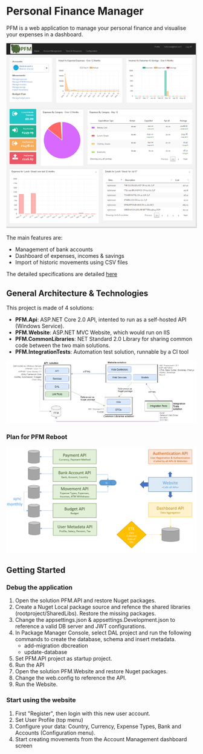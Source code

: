 # Personal Finance Manager

PFM is a web application to manage your personal finance and visualise your expenses in a dashboard.

![PFM.png](https://github.com/JM89/personalfinancemanager/blob/master/Documentation/Pictures/PFM.png)

The main features are: 
* Management of bank accounts
* Dashboard of expenses, incomes & savings
* Import of historic movements using CSV files

The detailed specifications are detailed [here](https://github.com/JM89/personalfinancemanager/wiki/Functional-Requirements)

## General Architecture & Technologies

This project is made of 4 solutions:

* **PFM.Api**: ASP.NET Core 2.0 API, intented to run as a self-hosted API (Windows Service).
* **PFM.Website**: ASP.NET MVC Website, which would run on IIS
* **PFM.CommonLibraries**: NET Standard 2.0 Library for sharing common code between the two main solutions.
* **PFM.IntegrationTests**: Automation test solution, runnable by a CI tool

![General Architecture.png](./Documentation/Pictures/GeneralArchitecture.png)

### Plan for PFM Reboot

![Reboot.png](./Documentation/Pictures/PlanforReboot.png)

## Getting Started

### Debug the application

1. Open the solution PFM.API and restore Nuget packages. 
2. Create a Nuget Local package source and refence the shared libraries (rootproject/SharedLibs). Restore the missing packages.
3. Change the appsettings.json & appsettings.Development.json to reference a valid DB server and JWT configurations. 
4. In Package Manager Console, select DAL project and run the following commands to create the database, schema and insert metadata.
	* add-migration dbcreation
	* update-database
5. Set PFM.API project as startup project.
6. Run the API
7. Open the solution PFM.Website and restore Nuget packages. 
8. Change the web.config to reference the API.
9. Run the Website. 

### Start using the website

1. First "Register", then login with this new user account. 
2. Set User Profile (top menu) 
3. Configure your data: Country, Currency, Expense Types, Bank and Accounts (Configuration menu). 
4. Start creating movements from the Account Management dashboard screen